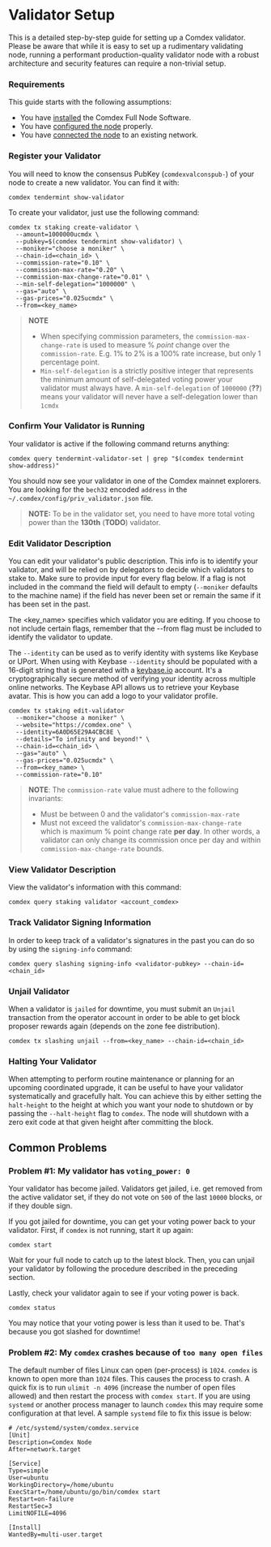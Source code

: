 # Validator Setup

This is a detailed step-by-step guide for setting up a Comdex validator. Please be aware that while it is easy to set up a rudimentary validating node, running a performant production-quality validator node with a robust architecture and security features can require a non-trivial setup.

### Requirements

This guide starts with the following assumptions:

- You have [installed](Node_installation.md) the Comdex Full Node Software.
- You have [configured the node](Node_config.md) properly.
- You have [connected the node](Node_join_testnet.md) to an existing network.

### Register your Validator

You will need to know the consensus PubKey (`comdexvalconspub-`) of your node to create a new validator. You can find it with:

```
comdex tendermint show-validator
```

To create your validator, just use the following command:

```
comdex tx staking create-validator \
  --amount=1000000ucmdx \
  --pubkey=$(comdex tendermint show-validator) \
  --moniker="choose a moniker" \
  --chain-id=<chain_id> \
  --commission-rate="0.10" \
  --commission-max-rate="0.20" \
  --commission-max-change-rate="0.01" \
  --min-self-delegation="1000000" \
  --gas="auto" \
  --gas-prices="0.025ucmdx" \
  --from=<key_name>
```

> **NOTE**
>
> * When specifying commission parameters, the `commission-max-change-rate` is used to measure % *point* change over the `commission-rate`. E.g. 1% to 2% is a 100% rate increase, but only 1 percentage point.
> * `Min-self-delegation` is a strictly positive integer that represents the minimum amount of self-delegated voting power your validator must always have. A `min-self-delegation` of `1000000` (**??**) means your validator will never have a self-delegation lower than `1cmdx`

### Confirm Your Validator is Running

Your validator is active if the following command returns anything:

```
comdex query tendermint-validator-set | grep "$(comdex tendermint show-address)" 
```

You should now see your validator in one of the Comdex mainnet explorers. You are looking for the `bech32` encoded `address` in the `~/.comdex/config/priv_validator.json` file.

> **NOTE:**  To be in the validator set, you need to have more total voting power than the **130th** (**TODO**) validator.

### Edit Validator Description

You can edit your validator's public description. This info is to identify your validator, and will be relied on by delegators to decide which validators to stake to. Make sure to provide input for every flag below. If a flag is not included in the command the field will default to empty (`--moniker` defaults to the machine name) if the field has never been set or remain the same if it has been set in the past.

The <key_name> specifies which validator you are editing. If you choose to not include certain flags, remember that the --from flag must be included to identify the validator to update.

The `--identity` can be used as to verify identity with systems like Keybase or UPort. When using with Keybase `--identity` should be populated with a 16-digit string that is generated with a [keybase.io](https://keybase.io/) account. It's a cryptographically secure method of verifying your identity across multiple online networks. The Keybase API allows us to retrieve your Keybase avatar. This is how you can add a logo to your validator profile.

```
comdex tx staking edit-validator
  --moniker="choose a moniker" \
  --website="https://comdex.one" \
  --identity=6A0D65E29A4CBC8E \
  --details="To infinity and beyond!" \
  --chain-id=<chain_id> \
  --gas="auto" \
  --gas-prices="0.025ucmdx" \
  --from=<key_name> \
  --commission-rate="0.10"
```

> **NOTE**: The `commission-rate` value must adhere to the following invariants:
>
> - Must be between 0 and the validator's `commission-max-rate`
> - Must not exceed the validator's `commission-max-change-rate` which is maximum % point change rate **per day**. In other words, a validator can only change its commission once per day and within `commission-max-change-rate` bounds.

### View Validator Description

View the validator's information with this command:

```
comdex query staking validator <account_comdex>
```

### Track Validator Signing Information

In order to keep track of a validator's signatures in the past you can do so by using the `signing-info` command:

```
comdex query slashing signing-info <validator-pubkey> --chain-id=<chain_id>
```

### Unjail Validator

When a validator is `jailed` for downtime, you must submit an `Unjail` transaction from the operator account in order to be able to get block proposer rewards again (depends on the zone fee distribution).

```
comdex tx slashing unjail --from=<key_name> --chain-id=<chain_id>
```

### Halting Your Validator

When attempting to perform routine maintenance or planning for an upcoming coordinated upgrade, it can be useful to have your validator systematically and gracefully halt. You can achieve this by either setting the `halt-height` to the height at which you want your node to shutdown or by passing the `--halt-height` flag to `comdex`. The node will shutdown with a zero exit code at that given height after committing the block.

## Common Problems

### Problem #1: My validator has `voting_power: 0`

Your validator has become jailed. Validators get jailed, i.e. get removed from the active validator set, if they do not vote on `500` of the last `10000` blocks, or if they double sign.

If you got jailed for downtime, you can get your voting power back to your validator. First, if `comdex` is not running, start it up again:

```
comdex start
```

Wait for your full node to catch up to the latest block. Then, you can unjail your validator by following the procedure described in the preceding section.

Lastly, check your validator again to see if your voting power is back.

```
comdex status 
```

You may notice that your voting power is less than it used to be. That's because you got slashed for downtime!

### Problem #2: My `comdex` crashes because of `too many open files`

The default number of files Linux can open (per-process) is `1024`. `comdex` is known to open more than `1024` files. This causes the process to crash. A quick fix is to run `ulimit -n 4096` (increase the number of open files allowed) and then restart the process with `comdex start`. If you are using `systemd` or another process manager to launch `comdex` this may require some configuration at that level. A sample `systemd` file to fix this issue is below:

```
# /etc/systemd/system/comdex.service
[Unit]
Description=Comdex Node
After=network.target

[Service]
Type=simple
User=ubuntu
WorkingDirectory=/home/ubuntu
ExecStart=/home/ubuntu/go/bin/comdex start
Restart=on-failure
RestartSec=3
LimitNOFILE=4096

[Install]
WantedBy=multi-user.target
```

